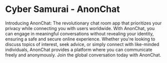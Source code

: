 
# Cyber Samurai - AnonChat

Introducing AnonChat: The revolutionary chat room app that prioritizes your privacy while connecting you with users worldwide. With AnonChat, you can engage in meaningful conversations without revealing your identity, ensuring a safe and secure online experience. Whether you're looking to discuss topics of interest, seek advice, or simply connect with like-minded individuals, AnonChat provides a platform where you can communicate freely and anonymously. Join the global conversation today with AnonChat.

